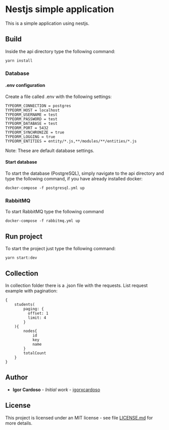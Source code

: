 # Nestjs simple application
This is a simple application using nestjs.

## Build
Inside the api directory type the following command:
```
yarn install
```

### Database

#### .env configuration
Create a file called .env with the following settings:
```
TYPEORM_CONNECTION = postgres
TYPEORM_HOST = localhost
TYPEORM_USERNAME = test
TYPEORM_PASSWORD = test
TYPEORM_DATABASE = test
TYPEORM_PORT = 5432
TYPEORM_SYNCHRONIZE = true
TYPEORM_LOGGING = true
TYPEORM_ENTITIES = entity/*.js,**/modules/**/entities/*.js
```
Note: These are default database settings.

#### Start database
To start the database (PostgreSQL), simply navigate to the api directory and type the following command, if you have already installed docker:
```
docker-compose -f postgresql.yml up
```

### RabbitMQ
To start RabbitMQ type the following command
```
docker-compose -f rabbitmq.yml up
```

## Run project
To start the project just type the following command:
```
yarn start:dev
```

## Collection
In collection folder there is a .json file with the requests. List request example with pagination:
```gql
{
    students(
        paging: {
          offset: 1
          limit: 4
        }
    ){
        nodes{
            id
            key
            name
        }
        totalCount
    }
}
```


## Author
* **Igor Cardoso** - *Initial work* - [igorxcardoso](https://github.com/igorxcardoso)

## License
This project is licensed under an MIT license - see file [LICENSE.md](LICENSE.md) for more details.
